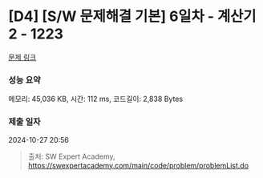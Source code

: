 # [D4] [S/W 문제해결 기본] 6일차 - 계산기2 - 1223 

[문제 링크](https://swexpertacademy.com/main/code/problem/problemDetail.do?contestProbId=AV14nnAaAFACFAYD) 

### 성능 요약

메모리: 45,036 KB, 시간: 112 ms, 코드길이: 2,838 Bytes

### 제출 일자

2024-10-27 20:56



> 출처: SW Expert Academy, https://swexpertacademy.com/main/code/problem/problemList.do